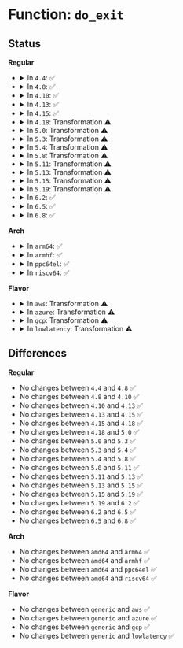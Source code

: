 # Function: <code>do_exit</code>

## Status
<b>Regular</b>
<ul>
<li>
<details>
<summary>In <code>4.4</code>: ✅</summary>

```c
void do_exit(long int code);
```

**Collision:** Unique Global

**Inline:** No

**Transformation:** False

**Instances:**

```
In kernel/exit.c (ffffffff810838c0)
Location: kernel/exit.c:653
Inline: False
Direct callers:
  - arch/x86/entry/vsyscall/vsyscall_64.c:emulate_vsyscall
  - arch/x86/kernel/dumpstack.c:oops_end
  - kernel/exit.c:complete_and_exit
  - kernel/exit.c:SyS_exit
  - kernel/exit.c:do_group_exit
  - kernel/kmod.c:call_usermodehelper_exec_async
  - kernel/kthread.c:kthread
  - kernel/kthread.c:kthread
  - kernel/reboot.c:SYSC_reboot
  - kernel/reboot.c:SYSC_reboot
  - kernel/module.c:__module_put_and_exit
  - kernel/pid_namespace.c:reboot_pid_ns
  - kernel/seccomp.c:seccomp_phase2
  - fs/buffer.c:SyS_bdflush
```
**Symbols:**

```
ffffffff810838c0-ffffffff8108439b: do_exit (STB_GLOBAL)
```
</details>
</li>
<li>
<details>
<summary>In <code>4.8</code>: ✅</summary>

```c
void do_exit(long int code);
```

**Collision:** Unique Global

**Inline:** No

**Transformation:** False

**Instances:**

```
In kernel/exit.c (ffffffff810869e0)
Location: kernel/exit.c:728
Inline: False
Direct callers:
  - arch/x86/entry/vsyscall/vsyscall_64.c:emulate_vsyscall
  - kernel/exit.c:do_group_exit
  - kernel/exit.c:SyS_exit
  - kernel/exit.c:complete_and_exit
  - kernel/kmod.c:call_usermodehelper_exec_async
  - kernel/kthread.c:kthread
  - kernel/kthread.c:kthread
  - kernel/reboot.c:SYSC_reboot
  - kernel/reboot.c:SYSC_reboot
  - kernel/module.c:__module_put_and_exit
  - kernel/pid_namespace.c:reboot_pid_ns
  - kernel/seccomp.c:__secure_computing
  - kernel/seccomp.c:__seccomp_filter
  - fs/buffer.c:SyS_bdflush
```
**Symbols:**

```
ffffffff810869e0-ffffffff810874f6: do_exit (STB_GLOBAL)
```
</details>
</li>
<li>
<details>
<summary>In <code>4.10</code>: ✅</summary>

```c
void do_exit(long int code);
```

**Collision:** Unique Global

**Inline:** No

**Transformation:** False

**Instances:**

```
In kernel/exit.c (ffffffff8108b950)
Location: kernel/exit.c:737
Inline: False
Direct callers:
  - arch/x86/entry/vsyscall/vsyscall_64.c:emulate_vsyscall
  - kernel/exit.c:do_group_exit
  - kernel/exit.c:SyS_exit
  - kernel/exit.c:complete_and_exit
  - kernel/kmod.c:call_usermodehelper_exec_async
  - kernel/kthread.c:kthread
  - kernel/kthread.c:kthread
  - kernel/kthread.c:kthread
  - kernel/reboot.c:SYSC_reboot
  - kernel/reboot.c:SYSC_reboot
  - kernel/module.c:__module_put_and_exit
  - kernel/pid_namespace.c:reboot_pid_ns
  - kernel/seccomp.c:__secure_computing
  - kernel/seccomp.c:__seccomp_filter
  - fs/buffer.c:SyS_bdflush
```
**Symbols:**

```
ffffffff8108b950-ffffffff8108c459: do_exit (STB_GLOBAL)
```
</details>
</li>
<li>
<details>
<summary>In <code>4.13</code>: ✅</summary>

```c
void do_exit(long int code);
```

**Collision:** Unique Global

**Inline:** No

**Transformation:** False

**Instances:**

```
In kernel/exit.c (ffffffff81088ae0)
Location: kernel/exit.c:763
Inline: False
Direct callers:
  - arch/x86/entry/vsyscall/vsyscall_64.c:emulate_vsyscall
  - kernel/exit.c:do_group_exit
  - kernel/exit.c:SyS_exit
  - kernel/exit.c:complete_and_exit
  - kernel/kmod.c:call_usermodehelper_exec_async
  - kernel/kthread.c:kthread
  - kernel/kthread.c:kthread
  - kernel/kthread.c:kthread
  - kernel/reboot.c:SYSC_reboot
  - kernel/reboot.c:SYSC_reboot
  - kernel/module.c:__module_put_and_exit
  - kernel/pid_namespace.c:reboot_pid_ns
  - kernel/seccomp.c:__secure_computing
  - kernel/seccomp.c:__seccomp_filter
  - fs/buffer.c:SyS_bdflush
```
**Symbols:**

```
ffffffff81088ae0-ffffffff810895c5: do_exit (STB_GLOBAL)
```
</details>
</li>
<li>
<details>
<summary>In <code>4.15</code>: ✅</summary>

```c
void do_exit(long int code);
```

**Collision:** Unique Global

**Inline:** No

**Transformation:** False

**Instances:**

```
In kernel/exit.c (ffffffff8108f810)
Location: kernel/exit.c:763
Inline: False
Direct callers:
  - arch/x86/entry/vsyscall/vsyscall_64.c:emulate_vsyscall
  - kernel/exit.c:do_group_exit
  - kernel/exit.c:SyS_exit
  - kernel/exit.c:complete_and_exit
  - kernel/umh.c:call_usermodehelper_exec_async
  - kernel/kthread.c:kthread
  - kernel/kthread.c:kthread
  - kernel/kthread.c:kthread
  - kernel/reboot.c:SYSC_reboot
  - kernel/reboot.c:SYSC_reboot
  - kernel/module.c:__module_put_and_exit
  - kernel/pid_namespace.c:reboot_pid_ns
  - kernel/seccomp.c:__secure_computing
  - kernel/seccomp.c:__seccomp_filter
  - fs/buffer.c:SyS_bdflush
```
**Symbols:**

```
ffffffff8108f810-ffffffff8109034e: do_exit (STB_GLOBAL)
```
</details>
</li>
<li>
<details>
<summary>In <code>4.18</code>: Transformation ⚠️</summary>

```c
void do_exit(long int code);
```

**Collision:** Unique Global

**Inline:** No

**Transformation:** True

**Instances:**

```
In kernel/exit.c (0)
Location: kernel/exit.c:763
Inline: False
Direct callers:
  - arch/x86/entry/vsyscall/vsyscall_64.c:emulate_vsyscall
  - kernel/exit.c:do_group_exit
  - kernel/exit.c:__ia32_sys_exit
  - kernel/exit.c:__x64_sys_exit
  - kernel/exit.c:complete_and_exit
  - kernel/umh.c:call_usermodehelper_exec_async
  - kernel/kthread.c:kthread
  - kernel/kthread.c:kthread
  - kernel/kthread.c:kthread
  - kernel/reboot.c:__do_sys_reboot
  - kernel/reboot.c:__do_sys_reboot
  - kernel/module.c:__module_put_and_exit
  - kernel/pid_namespace.c:reboot_pid_ns
  - kernel/seccomp.c:__secure_computing
  - kernel/seccomp.c:__seccomp_filter
  - fs/buffer.c:__ia32_sys_bdflush
  - fs/buffer.c:__x64_sys_bdflush
```
**Symbols:**

```
ffffffff8109428b-ffffffff81094344: do_exit.cold.23 (STB_LOCAL)
ffffffff81093380-ffffffff81093dee: do_exit (STB_GLOBAL)
```
</details>
</li>
<li>
<details>
<summary>In <code>5.0</code>: Transformation ⚠️</summary>

```c
void do_exit(long int code);
```

**Collision:** Unique Global

**Inline:** No

**Transformation:** True

**Instances:**

```
In kernel/exit.c (0)
Location: kernel/exit.c:773
Inline: False
Direct callers:
  - arch/x86/entry/vsyscall/vsyscall_64.c:emulate_vsyscall
  - kernel/exit.c:do_group_exit
  - kernel/exit.c:__ia32_sys_exit
  - kernel/exit.c:__x64_sys_exit
  - kernel/exit.c:complete_and_exit
  - kernel/umh.c:call_usermodehelper_exec_async
  - kernel/kthread.c:kthread
  - kernel/kthread.c:kthread
  - kernel/kthread.c:kthread
  - kernel/reboot.c:__do_sys_reboot
  - kernel/reboot.c:__do_sys_reboot
  - kernel/module.c:__module_put_and_exit
  - kernel/pid_namespace.c:reboot_pid_ns
  - kernel/seccomp.c:__secure_computing
  - kernel/seccomp.c:__seccomp_filter
  - fs/buffer.c:__ia32_sys_bdflush
  - fs/buffer.c:__x64_sys_bdflush
```
**Symbols:**

```
ffffffff8109c62b-ffffffff8109c6a0: do_exit.cold.24 (STB_LOCAL)
ffffffff8109b640-ffffffff8109c16b: do_exit (STB_GLOBAL)
```
</details>
</li>
<li>
<details>
<summary>In <code>5.3</code>: Transformation ⚠️</summary>

```c
void do_exit(long int code);
```

**Collision:** Unique Global

**Inline:** No

**Transformation:** True

**Instances:**

```
In kernel/exit.c (0)
Location: kernel/exit.c:777
Inline: False
Direct callers:
  - arch/x86/entry/vsyscall/vsyscall_64.c:emulate_vsyscall
  - kernel/exit.c:do_group_exit
  - kernel/exit.c:__ia32_sys_exit
  - kernel/exit.c:__x64_sys_exit
  - kernel/exit.c:complete_and_exit
  - kernel/umh.c:call_usermodehelper_exec_async
  - kernel/kthread.c:kthread
  - kernel/kthread.c:kthread
  - kernel/kthread.c:kthread
  - kernel/reboot.c:__do_sys_reboot
  - kernel/reboot.c:__do_sys_reboot
  - kernel/module.c:__module_put_and_exit
  - kernel/pid_namespace.c:reboot_pid_ns
  - kernel/seccomp.c:__secure_computing
  - kernel/seccomp.c:__seccomp_filter
  - fs/buffer.c:__ia32_sys_bdflush
  - fs/buffer.c:__x64_sys_bdflush
```
**Symbols:**

```
ffffffff810a0c4b-ffffffff810a0d17: do_exit.cold (STB_LOCAL)
ffffffff8109fca0-ffffffff810a078e: do_exit (STB_GLOBAL)
```
</details>
</li>
<li>
<details>
<summary>In <code>5.4</code>: Transformation ⚠️</summary>

```c
void do_exit(long int code);
```

**Collision:** Unique Global

**Inline:** No

**Transformation:** True

**Instances:**

```
In kernel/exit.c (0)
Location: kernel/exit.c:711
Inline: False
Direct callers:
  - arch/x86/entry/vsyscall/vsyscall_64.c:emulate_vsyscall
  - kernel/exit.c:do_group_exit
  - kernel/exit.c:__ia32_sys_exit
  - kernel/exit.c:__x64_sys_exit
  - kernel/exit.c:complete_and_exit
  - kernel/umh.c:call_usermodehelper_exec_async
  - kernel/kthread.c:kthread
  - kernel/kthread.c:kthread
  - kernel/kthread.c:kthread
  - kernel/reboot.c:__do_sys_reboot
  - kernel/reboot.c:__do_sys_reboot
  - kernel/module.c:__module_put_and_exit
  - kernel/pid_namespace.c:reboot_pid_ns
  - kernel/seccomp.c:__secure_computing
  - kernel/seccomp.c:__seccomp_filter
  - fs/buffer.c:__ia32_sys_bdflush
  - fs/buffer.c:__x64_sys_bdflush
```
**Symbols:**

```
ffffffff810a722b-ffffffff810a72db: do_exit.cold (STB_LOCAL)
ffffffff810a62b0-ffffffff810a6d66: do_exit (STB_GLOBAL)
```
</details>
</li>
<li>
<details>
<summary>In <code>5.8</code>: Transformation ⚠️</summary>

```c
void do_exit(long int code);
```

**Collision:** Unique Global

**Inline:** No

**Transformation:** True

**Instances:**

```
In kernel/exit.c (0)
Location: kernel/exit.c:708
Inline: False
Direct callers:
  - arch/x86/entry/vsyscall/vsyscall_64.c:emulate_vsyscall
  - kernel/exit.c:do_group_exit
  - kernel/exit.c:__ia32_sys_exit
  - kernel/exit.c:__x64_sys_exit
  - kernel/exit.c:complete_and_exit
  - kernel/umh.c:call_usermodehelper_exec_async
  - kernel/kthread.c:kthread
  - kernel/kthread.c:kthread
  - kernel/kthread.c:kthread
  - kernel/reboot.c:__do_sys_reboot
  - kernel/reboot.c:__do_sys_reboot
  - kernel/module.c:__module_put_and_exit
  - kernel/pid_namespace.c:reboot_pid_ns
  - kernel/seccomp.c:__secure_computing
  - kernel/seccomp.c:__seccomp_filter
  - fs/buffer.c:__ia32_sys_bdflush
  - fs/buffer.c:__x64_sys_bdflush
```
**Symbols:**

```
ffffffff810ae97b-ffffffff810aea22: do_exit.cold (STB_LOCAL)
ffffffff810ae080-ffffffff810ae4b5: do_exit (STB_GLOBAL)
```
</details>
</li>
<li>
<details>
<summary>In <code>5.11</code>: Transformation ⚠️</summary>

```c
void do_exit(long int code);
```

**Collision:** Unique Global

**Inline:** No

**Transformation:** True

**Instances:**

```
In kernel/exit.c (0)
Location: kernel/exit.c:727
Inline: False
Direct callers:
  - arch/x86/entry/vsyscall/vsyscall_64.c:emulate_vsyscall
  - kernel/exit.c:do_group_exit
  - kernel/exit.c:__ia32_sys_exit
  - kernel/exit.c:__x64_sys_exit
  - kernel/exit.c:complete_and_exit
  - kernel/umh.c:call_usermodehelper_exec_async
  - kernel/kthread.c:kthread
  - kernel/kthread.c:kthread
  - kernel/kthread.c:kthread
  - kernel/reboot.c:__do_sys_reboot
  - kernel/reboot.c:__do_sys_reboot
  - kernel/entry/syscall_user_dispatch.c:syscall_user_dispatch
  - kernel/entry/syscall_user_dispatch.c:syscall_user_dispatch
  - kernel/module.c:__module_put_and_exit
  - kernel/pid_namespace.c:reboot_pid_ns
  - kernel/seccomp.c:__secure_computing
  - kernel/seccomp.c:__seccomp_filter
  - fs/buffer.c:__ia32_sys_bdflush
  - fs/buffer.c:__x64_sys_bdflush
```
**Symbols:**

```
ffffffff81bdb73e-ffffffff81bdb7ee: do_exit.cold (STB_LOCAL)
ffffffff810a9730-ffffffff810a9b10: do_exit (STB_GLOBAL)
```
</details>
</li>
<li>
<details>
<summary>In <code>5.13</code>: Transformation ⚠️</summary>

```c
void do_exit(long int code);
```

**Collision:** Unique Global

**Inline:** No

**Transformation:** True

**Instances:**

```
In kernel/exit.c (0)
Location: kernel/exit.c:727
Inline: False
Direct callers:
  - arch/x86/entry/vsyscall/vsyscall_64.c:emulate_vsyscall
  - kernel/exit.c:do_group_exit
  - kernel/exit.c:__ia32_sys_exit
  - kernel/exit.c:__x64_sys_exit
  - kernel/exit.c:complete_and_exit
  - kernel/umh.c:call_usermodehelper_exec_async
  - kernel/kthread.c:kthread
  - kernel/kthread.c:kthread
  - kernel/kthread.c:kthread
  - kernel/reboot.c:__do_sys_reboot
  - kernel/reboot.c:__do_sys_reboot
  - kernel/entry/syscall_user_dispatch.c:syscall_user_dispatch
  - kernel/entry/syscall_user_dispatch.c:syscall_user_dispatch
  - kernel/module.c:__module_put_and_exit
  - kernel/pid_namespace.c:reboot_pid_ns
  - kernel/seccomp.c:__secure_computing
  - kernel/seccomp.c:__seccomp_filter
  - fs/buffer.c:__ia32_sys_bdflush
  - fs/buffer.c:__x64_sys_bdflush
  - fs/io_uring.c:io_sq_thread
  - fs/io-wq.c:io_wqe_worker
```
**Symbols:**

```
ffffffff81bcd830-ffffffff81bcd8e0: do_exit.cold (STB_LOCAL)
ffffffff810aa770-ffffffff810aab3b: do_exit (STB_GLOBAL)
```
</details>
</li>
<li>
<details>
<summary>In <code>5.15</code>: Transformation ⚠️</summary>

```c
void do_exit(long int code);
```

**Collision:** Unique Global

**Inline:** No

**Transformation:** True

**Instances:**

```
In kernel/exit.c (0)
Location: kernel/exit.c:727
Inline: False
Direct callers:
  - kernel/exit.c:do_group_exit
  - kernel/exit.c:__ia32_sys_exit
  - kernel/exit.c:__x64_sys_exit
  - kernel/exit.c:complete_and_exit
  - kernel/umh.c:call_usermodehelper_exec_async
  - kernel/kthread.c:kthread
  - kernel/kthread.c:kthread
  - kernel/kthread.c:kthread
  - kernel/reboot.c:__do_sys_reboot
  - kernel/reboot.c:__do_sys_reboot
  - kernel/module.c:__module_put_and_exit
  - kernel/pid_namespace.c:reboot_pid_ns
  - kernel/seccomp.c:__secure_computing
  - kernel/seccomp.c:__secure_computing
  - kernel/seccomp.c:__seccomp_filter
  - fs/io_uring.c:io_sq_thread
  - fs/io-wq.c:io_wqe_worker
```
**Symbols:**

```
ffffffff81ca4186-ffffffff81ca4226: do_exit.cold (STB_LOCAL)
ffffffff810bc2a0-ffffffff810bc65f: do_exit (STB_GLOBAL)
```
</details>
</li>
<li>
<details>
<summary>In <code>5.19</code>: Transformation ⚠️</summary>

```c
void do_exit(long int code);
```

**Collision:** Unique Global

**Inline:** No

**Transformation:** True

**Instances:**

```
In kernel/exit.c (0)
Location: kernel/exit.c:736
Inline: False
Direct callers:
  - kernel/exit.c:do_group_exit
  - kernel/exit.c:__ia32_sys_exit
  - kernel/exit.c:__x64_sys_exit
  - kernel/exit.c:make_task_dead
  - kernel/umh.c:call_usermodehelper_exec_async
  - kernel/kthread.c:kthread_exit
  - kernel/reboot.c:__do_sys_reboot
  - kernel/reboot.c:__do_sys_reboot
  - kernel/pid_namespace.c:reboot_pid_ns
  - kernel/seccomp.c:__secure_computing
  - kernel/seccomp.c:__secure_computing
  - kernel/seccomp.c:__seccomp_filter
  - io_uring/io_uring.c:io_sq_thread
  - io_uring/io-wq.c:io_wqe_worker
```
**Symbols:**

```
ffffffff81e53a22-ffffffff81e53a37: do_exit.cold (STB_LOCAL)
ffffffff810d2d20-ffffffff810d33be: do_exit (STB_GLOBAL)
```
</details>
</li>
<li>
<details>
<summary>In <code>6.2</code>: ✅</summary>

```c
void do_exit(long int code);
```

**Collision:** Unique Global

**Inline:** No

**Transformation:** False

**Instances:**

```
In kernel/exit.c (ffffffff810f1840)
Location: kernel/exit.c:805
Inline: False
Direct callers:
  - kernel/exit.c:do_group_exit
  - kernel/exit.c:__ia32_sys_exit
  - kernel/exit.c:__x64_sys_exit
  - kernel/exit.c:make_task_dead
  - kernel/umh.c:call_usermodehelper_exec_async
  - kernel/kthread.c:kthread_exit
  - kernel/reboot.c:__do_sys_reboot
  - kernel/reboot.c:__do_sys_reboot
  - kernel/pid_namespace.c:reboot_pid_ns
  - kernel/seccomp.c:__secure_computing
  - kernel/seccomp.c:__secure_computing
  - kernel/seccomp.c:__seccomp_filter
  - io_uring/sqpoll.c:io_sq_thread
  - io_uring/io-wq.c:io_wqe_worker
```
**Symbols:**

```
ffffffff810f1840-ffffffff810f1ef8: do_exit (STB_GLOBAL)
```
</details>
</li>
<li>
<details>
<summary>In <code>6.5</code>: ✅</summary>

```c
void do_exit(long int code);
```

**Collision:** Unique Global

**Inline:** No

**Transformation:** False

**Instances:**

```
In kernel/exit.c (ffffffff810fd790)
Location: kernel/exit.c:809
Inline: False
Direct callers:
  - kernel/exit.c:do_group_exit
  - kernel/exit.c:__ia32_sys_exit
  - kernel/exit.c:__x64_sys_exit
  - kernel/exit.c:make_task_dead
  - kernel/umh.c:call_usermodehelper_exec_async
  - kernel/kthread.c:kthread_exit
  - kernel/reboot.c:__do_sys_reboot
  - kernel/reboot.c:__do_sys_reboot
  - kernel/vhost_task.c:vhost_task_fn
  - kernel/pid_namespace.c:reboot_pid_ns
  - kernel/seccomp.c:__secure_computing
  - kernel/seccomp.c:__secure_computing
  - kernel/seccomp.c:__seccomp_filter
  - io_uring/sqpoll.c:io_sq_thread
  - io_uring/io-wq.c:io_wq_worker
```
**Symbols:**

```
ffffffff810fd790-ffffffff810fde74: do_exit (STB_GLOBAL)
```
</details>
</li>
<li>
<details>
<summary>In <code>6.8</code>: ✅</summary>

```c
void do_exit(long int code);
```

**Collision:** Unique Global

**Inline:** No

**Transformation:** False

**Instances:**

```
In kernel/exit.c (ffffffff81106600)
Location: kernel/exit.c:811
Inline: False
Direct callers:
  - kernel/exit.c:do_group_exit
  - kernel/exit.c:__ia32_sys_exit
  - kernel/exit.c:__x64_sys_exit
  - kernel/exit.c:make_task_dead
  - kernel/umh.c:call_usermodehelper_exec_async
  - kernel/kthread.c:kthread_exit
  - kernel/reboot.c:__do_sys_reboot
  - kernel/reboot.c:__do_sys_reboot
  - kernel/vhost_task.c:vhost_task_fn
  - kernel/pid_namespace.c:reboot_pid_ns
  - kernel/seccomp.c:__secure_computing
  - kernel/seccomp.c:__secure_computing
  - kernel/seccomp.c:__seccomp_filter
  - io_uring/sqpoll.c:io_sq_thread
  - io_uring/io-wq.c:io_wq_worker
```
**Symbols:**

```
ffffffff81106600-ffffffff81106b22: do_exit (STB_GLOBAL)
```
</details>
</li>
</ul>
<b>Arch</b>
<ul>
<li>
<details>
<summary>In <code>arm64</code>: ✅</summary>

```c
void do_exit(long int code);
```

**Collision:** Unique Global

**Inline:** No

**Transformation:** False

**Instances:**

```
In kernel/exit.c (ffff8000100fd260)
Location: kernel/exit.c:711
Inline: False
Direct callers:
  - arch/arm64/kernel/traps.c:die
  - arch/arm64/mm/fault.c:die_kernel_fault
  - kernel/exit.c:do_group_exit
  - kernel/exit.c:__arm64_sys_exit
  - kernel/exit.c:complete_and_exit
  - kernel/umh.c:call_usermodehelper_exec_async
  - kernel/kthread.c:kthread
  - kernel/kthread.c:kthread
  - kernel/kthread.c:kthread
  - kernel/reboot.c:__do_sys_reboot
  - kernel/reboot.c:__do_sys_reboot
  - kernel/module.c:__module_put_and_exit
  - kernel/pid_namespace.c:reboot_pid_ns
  - kernel/seccomp.c:__secure_computing
  - kernel/seccomp.c:__seccomp_filter
  - fs/buffer.c:__arm64_sys_bdflush
```
**Symbols:**

```
ffff8000100fd260-ffff8000100fdc64: do_exit (STB_GLOBAL)
```
</details>
</li>
<li>
<details>
<summary>In <code>armhf</code>: ✅</summary>

```c
void do_exit(long int code);
```

**Collision:** Unique Global

**Inline:** No

**Transformation:** False

**Instances:**

```
In kernel/exit.c (c035a30c)
Location: kernel/exit.c:711
Inline: False
Direct callers:
  - arch/arm/kernel/traps.c:die
  - kernel/exit.c:do_group_exit
  - kernel/exit.c:__se_sys_exit
  - kernel/exit.c:complete_and_exit
  - kernel/umh.c:call_usermodehelper_exec_async
  - kernel/kthread.c:kthread
  - kernel/kthread.c:kthread
  - kernel/kthread.c:kthread
  - kernel/reboot.c:__do_sys_reboot
  - kernel/reboot.c:__do_sys_reboot
  - kernel/module.c:__module_put_and_exit
  - kernel/pid_namespace.c:reboot_pid_ns
  - kernel/seccomp.c:__secure_computing
  - kernel/seccomp.c:__seccomp_filter
  - fs/buffer.c:__se_sys_bdflush
```
**Symbols:**

```
c035a30c-c035aec0: do_exit (STB_GLOBAL)
```
</details>
</li>
<li>
<details>
<summary>In <code>ppc64el</code>: ✅</summary>

```c
void do_exit(long int code);
```

**Collision:** Unique Global

**Inline:** No

**Transformation:** False

**Instances:**

```
In kernel/exit.c (c000000000144060)
Location: kernel/exit.c:711
Inline: False
Direct callers:
  - arch/powerpc/kernel/signal_32.c:__do_compat_sys_swapcontext
  - arch/powerpc/kernel/signal_64.c:__se_sys_swapcontext
  - kernel/exit.c:do_group_exit
  - kernel/exit.c:__se_sys_exit
  - kernel/exit.c:complete_and_exit
  - kernel/umh.c:call_usermodehelper_exec_async
  - kernel/kthread.c:kthread
  - kernel/kthread.c:kthread
  - kernel/kthread.c:kthread
  - kernel/reboot.c:__do_sys_reboot
  - kernel/reboot.c:__do_sys_reboot
  - kernel/module.c:__module_put_and_exit
  - kernel/pid_namespace.c:reboot_pid_ns
  - kernel/seccomp.c:__secure_computing
  - kernel/seccomp.c:__seccomp_filter
  - fs/buffer.c:__se_sys_bdflush
```
**Symbols:**

```
c000000000144060-c000000000144d28: do_exit (STB_GLOBAL)
```
</details>
</li>
<li>
<details>
<summary>In <code>riscv64</code>: ✅</summary>

```c
void do_exit(long int code);
```

**Collision:** Unique Global

**Inline:** No

**Transformation:** False

**Instances:**

```
In kernel/exit.c (ffffffe0000c5b14)
Location: kernel/exit.c:711
Inline: False
Direct callers:
  - arch/riscv/kernel/traps.c:die
  - arch/riscv/mm/fault.c:do_page_fault
  - kernel/exit.c:do_group_exit
  - kernel/exit.c:__se_sys_exit
  - kernel/exit.c:complete_and_exit
  - kernel/umh.c:call_usermodehelper_exec_async
  - kernel/kthread.c:kthread
  - kernel/kthread.c:kthread
  - kernel/kthread.c:kthread
  - kernel/reboot.c:__do_sys_reboot
  - kernel/reboot.c:__do_sys_reboot
  - kernel/module.c:__module_put_and_exit
  - kernel/pid_namespace.c:reboot_pid_ns
  - kernel/seccomp.c:__secure_computing
  - kernel/seccomp.c:__seccomp_filter
  - fs/buffer.c:__se_sys_bdflush
```
**Symbols:**

```
ffffffe0000c5b14-ffffffe0000c63ea: do_exit (STB_GLOBAL)
```
</details>
</li>
</ul>
<b>Flavor</b>
<ul>
<li>
<details>
<summary>In <code>aws</code>: Transformation ⚠️</summary>

```c
void do_exit(long int code);
```

**Collision:** Unique Global

**Inline:** No

**Transformation:** True

**Instances:**

```
In kernel/exit.c (0)
Location: kernel/exit.c:711
Inline: False
Direct callers:
  - arch/x86/entry/vsyscall/vsyscall_64.c:emulate_vsyscall
  - kernel/exit.c:do_group_exit
  - kernel/exit.c:__ia32_sys_exit
  - kernel/exit.c:__x64_sys_exit
  - kernel/exit.c:complete_and_exit
  - kernel/umh.c:call_usermodehelper_exec_async
  - kernel/kthread.c:kthread
  - kernel/kthread.c:kthread
  - kernel/kthread.c:kthread
  - kernel/reboot.c:__do_sys_reboot
  - kernel/reboot.c:__do_sys_reboot
  - kernel/module.c:__module_put_and_exit
  - kernel/pid_namespace.c:reboot_pid_ns
  - kernel/seccomp.c:__secure_computing
  - kernel/seccomp.c:__seccomp_filter
  - fs/buffer.c:__ia32_sys_bdflush
  - fs/buffer.c:__x64_sys_bdflush
```
**Symbols:**

```
ffffffff810a0b4b-ffffffff810a0bfb: do_exit.cold (STB_LOCAL)
ffffffff8109fbd0-ffffffff810a0686: do_exit (STB_GLOBAL)
```
</details>
</li>
<li>
<details>
<summary>In <code>azure</code>: Transformation ⚠️</summary>

```c
void do_exit(long int code);
```

**Collision:** Unique Global

**Inline:** No

**Transformation:** True

**Instances:**

```
In kernel/exit.c (0)
Location: kernel/exit.c:711
Inline: False
Direct callers:
  - arch/x86/entry/vsyscall/vsyscall_64.c:emulate_vsyscall
  - kernel/exit.c:do_group_exit
  - kernel/exit.c:__ia32_sys_exit
  - kernel/exit.c:__x64_sys_exit
  - kernel/exit.c:complete_and_exit
  - kernel/umh.c:call_usermodehelper_exec_async
  - kernel/kthread.c:kthread
  - kernel/kthread.c:kthread
  - kernel/kthread.c:kthread
  - kernel/reboot.c:__do_sys_reboot
  - kernel/reboot.c:__do_sys_reboot
  - kernel/module.c:__module_put_and_exit
  - kernel/pid_namespace.c:reboot_pid_ns
  - kernel/seccomp.c:__secure_computing
  - kernel/seccomp.c:__seccomp_filter
  - fs/buffer.c:__ia32_sys_bdflush
  - fs/buffer.c:__x64_sys_bdflush
```
**Symbols:**

```
ffffffff8108f56b-ffffffff8108f61b: do_exit.cold (STB_LOCAL)
ffffffff8108e600-ffffffff8108f0a6: do_exit (STB_GLOBAL)
```
</details>
</li>
<li>
<details>
<summary>In <code>gcp</code>: Transformation ⚠️</summary>

```c
void do_exit(long int code);
```

**Collision:** Unique Global

**Inline:** No

**Transformation:** True

**Instances:**

```
In kernel/exit.c (0)
Location: kernel/exit.c:711
Inline: False
Direct callers:
  - arch/x86/entry/vsyscall/vsyscall_64.c:emulate_vsyscall
  - kernel/exit.c:do_group_exit
  - kernel/exit.c:__ia32_sys_exit
  - kernel/exit.c:__x64_sys_exit
  - kernel/exit.c:complete_and_exit
  - kernel/umh.c:call_usermodehelper_exec_async
  - kernel/kthread.c:kthread
  - kernel/kthread.c:kthread
  - kernel/kthread.c:kthread
  - kernel/reboot.c:__do_sys_reboot
  - kernel/reboot.c:__do_sys_reboot
  - kernel/module.c:__module_put_and_exit
  - kernel/pid_namespace.c:reboot_pid_ns
  - kernel/seccomp.c:__secure_computing
  - kernel/seccomp.c:__seccomp_filter
  - fs/buffer.c:__ia32_sys_bdflush
  - fs/buffer.c:__x64_sys_bdflush
```
**Symbols:**

```
ffffffff810a0afb-ffffffff810a0bab: do_exit.cold (STB_LOCAL)
ffffffff8109fb80-ffffffff810a0636: do_exit (STB_GLOBAL)
```
</details>
</li>
<li>
<details>
<summary>In <code>lowlatency</code>: Transformation ⚠️</summary>

```c
void do_exit(long int code);
```

**Collision:** Unique Global

**Inline:** No

**Transformation:** True

**Instances:**

```
In kernel/exit.c (0)
Location: kernel/exit.c:711
Inline: False
Direct callers:
  - arch/x86/entry/vsyscall/vsyscall_64.c:emulate_vsyscall
  - kernel/exit.c:do_group_exit
  - kernel/exit.c:__ia32_sys_exit
  - kernel/exit.c:__x64_sys_exit
  - kernel/exit.c:complete_and_exit
  - kernel/umh.c:call_usermodehelper_exec_async
  - kernel/kthread.c:kthread
  - kernel/kthread.c:kthread
  - kernel/kthread.c:kthread
  - kernel/reboot.c:__do_sys_reboot
  - kernel/reboot.c:__do_sys_reboot
  - kernel/module.c:__module_put_and_exit
  - kernel/pid_namespace.c:reboot_pid_ns
  - kernel/seccomp.c:__secure_computing
  - kernel/seccomp.c:__seccomp_filter
  - fs/buffer.c:__ia32_sys_bdflush
  - fs/buffer.c:__x64_sys_bdflush
```
**Symbols:**

```
ffffffff810a8a7b-ffffffff810a8b2b: do_exit.cold (STB_LOCAL)
ffffffff810a7af0-ffffffff810a85c1: do_exit (STB_GLOBAL)
```
</details>
</li>
</ul>

## Differences
<b>Regular</b>
<ul>
<li>
No changes between <code>4.4</code> and <code>4.8</code> ✅
</li>
<li>
No changes between <code>4.8</code> and <code>4.10</code> ✅
</li>
<li>
No changes between <code>4.10</code> and <code>4.13</code> ✅
</li>
<li>
No changes between <code>4.13</code> and <code>4.15</code> ✅
</li>
<li>
No changes between <code>4.15</code> and <code>4.18</code> ✅
</li>
<li>
No changes between <code>4.18</code> and <code>5.0</code> ✅
</li>
<li>
No changes between <code>5.0</code> and <code>5.3</code> ✅
</li>
<li>
No changes between <code>5.3</code> and <code>5.4</code> ✅
</li>
<li>
No changes between <code>5.4</code> and <code>5.8</code> ✅
</li>
<li>
No changes between <code>5.8</code> and <code>5.11</code> ✅
</li>
<li>
No changes between <code>5.11</code> and <code>5.13</code> ✅
</li>
<li>
No changes between <code>5.13</code> and <code>5.15</code> ✅
</li>
<li>
No changes between <code>5.15</code> and <code>5.19</code> ✅
</li>
<li>
No changes between <code>5.19</code> and <code>6.2</code> ✅
</li>
<li>
No changes between <code>6.2</code> and <code>6.5</code> ✅
</li>
<li>
No changes between <code>6.5</code> and <code>6.8</code> ✅
</li>
</ul>
<b>Arch</b>
<ul>
<li>
No changes between <code>amd64</code> and <code>arm64</code> ✅
</li>
<li>
No changes between <code>amd64</code> and <code>armhf</code> ✅
</li>
<li>
No changes between <code>amd64</code> and <code>ppc64el</code> ✅
</li>
<li>
No changes between <code>amd64</code> and <code>riscv64</code> ✅
</li>
</ul>
<b>Flavor</b>
<ul>
<li>
No changes between <code>generic</code> and <code>aws</code> ✅
</li>
<li>
No changes between <code>generic</code> and <code>azure</code> ✅
</li>
<li>
No changes between <code>generic</code> and <code>gcp</code> ✅
</li>
<li>
No changes between <code>generic</code> and <code>lowlatency</code> ✅
</li>
</ul>

